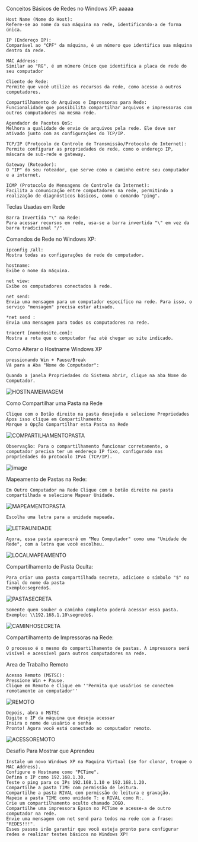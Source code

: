 Conceitos Básicos de Redes no Windows XP: aaaaa
```
Host Name (Nome do Host):
Refere-se ao nome da sua máquina na rede, identificando-a de forma única.

IP (Endereço IP):
Comparável ao "CPF" da máquina, é um número que identifica sua máquina dentro da rede.

MAC Address:
Similar ao "RG", é um número único que identifica a placa de rede do seu computador

Cliente de Rede:
Permite que você utilize os recursos da rede, como acesso a outros computadores.

Compartilhamento de Arquivos e Impressoras para Rede:
Funcionalidade que possibilita compartilhar arquivos e impressoras com outros computadores na mesma rede.

Agendador de Pacotes QoS:
Melhora a qualidade de envio de arquivos pela rede. Ele deve ser ativado junto com as configurações do TCP/IP.

TCP/IP (Protocolo de Controle de Transmissão/Protocolo de Internet):
Permite configurar as propriedades de rede, como o endereço IP, máscara de sub-rede e gateway.

Gateway (Roteador):
O "IP" do seu roteador, que serve como o caminho entre seu computador e a internet.

ICMP (Protocolo de Mensagens de Controle da Internet):
Facilita a comunicação entre computadores na rede, permitindo a realização de diagnósticos básicos, como o comando "ping".
```

Teclas Usadas em Rede
```
Barra Invertida "\" na Rede:
Para acessar recursos em rede, usa-se a barra invertida "\" em vez da barra tradicional "/".
```

Comandos de Rede no Windows XP:
```
ipconfig /all:
Mostra todas as configurações de rede do computador.

hostname:
Exibe o nome da máquina.

net view:
Exibe os computadores conectados à rede.

net send:
Envia uma mensagem para um computador específico na rede. Para isso, o serviço "mensagem" precisa estar ativado.

*net send :
Envia uma mensagem para todos os computadores na rede.

tracert [nomedosite.com]:
Mostra a rota que o computador faz até chegar ao site indicado.
```


Como Alterar o Hostname Windows XP

```
pressionando Win + Pause/Break
Vá para a Aba "Nome do Computador":

Quando a janela Propriedades do Sistema abrir, clique na aba Nome do Computador.
```
![HOSTNAMEIMAGEM](https://github.com/paulo-ricardo-ffg/senac-aulas/blob/main/imagens/IMAGEM1.png?raw=true)


Como Compartilhar uma Pasta na Rede

```
Clique com o Botão direito na pasta desejada e selecione Propriedades
Apos isso clique em Compartilhamento
Marque a Opção Compartilhar esta Pasta na Rede
```

![COMPARTILHAMENTOPASTA](https://github.com/paulo-ricardo-ffg/senac-aulas/blob/main/imagens/IMAGEM3.png?raw=true)
```
Observação: Para o compartilhamento funcionar corretamente, o computador precisa ter um endereço IP fixo, configurado nas propriedades do protocolo IPv4 (TCP/IP).
```
![image](https://github.com/user-attachments/assets/ea4a73ce-3b82-4fb1-932a-c734a6ec320a)

Mapeamento de Pastas na Rede:

```
Em Outro Computador na Rede Clique com o botão direito na pasta compartilhada e selecione Mapear Unidade.
```
![MAPEAMENTOPASTA](https://github.com/paulo-ricardo-ffg/senac-aulas/blob/main/imagens/IMAGEM4.png?raw=true)

```
Escolha uma letra para a unidade mapeada.
```
![LETRAUNIDADE](https://github.com/paulo-ricardo-ffg/senac-aulas/blob/main/imagens/IMAGEM5.png?raw=true)

```
Agora, essa pasta aparecerá em "Meu Computador" como uma "Unidade de Rede", com a letra que você escolheu.
```
![LOCALMAPEAMENTO](https://github.com/paulo-ricardo-ffg/senac-aulas/blob/main/imagens/IMAGEM6.png?raw=true)

Compartilhamento de Pasta Oculta:
```
Para criar uma pasta compartilhada secreta, adicione o símbolo "$" no final do nome da pasta
Exemplo:segredo$.
```
![PASTASECRETA](https://github.com/paulo-ricardo-ffg/senac-aulas/blob/main/imagens/IMAGEM7.png?raw=true)

```
Somente quem souber o caminho completo poderá acessar essa pasta.
Exemplo: \\192.168.1.10\segredo$.
```
![CAMINHOSECRETA](https://github.com/paulo-ricardo-ffg/senac-aulas/blob/main/imagens/IMAGEM8.png?raw=true)

Compartilhamento de Impressoras na Rede:
```
O processo é o mesmo do compartilhamento de pastas. A impressora será visível e acessível para outros computadores na rede.
```

Area de Trabalho Remoto
```
Acesso Remoto (MSTSC):
Pressione Win + Pause.
Clique em Remoto e Clique em ''Permita que usuários se conectem remotamente ao computador''
```
![REMOTO](https://github.com/paulo-ricardo-ffg/senac-aulas/blob/main/imagens/IMAGEM9.png?raw=true)

```
Depois, abra o MSTSC
Digite o IP da máquina que deseja acessar
Insira o nome de usuário e senha
Pronto! Agora você está conectado ao computador remoto.
```
![ACESSOREMOTO](https://github.com/paulo-ricardo-ffg/senac-aulas/blob/main/imagens/IMAGEM10.png?raw=true)


Desafio Para Mostrar que Aprendeu

```
Instale um novo Windows XP na Maquina Virtual (se for clonar, troque o MAC Address).
Configure o Hostname como "PCTime".
Defina o IP como 192.168.1.30.
Teste o ping para os IPs 192.168.1.10 e 192.168.1.20.
Compartilhe a pasta TIME com permissão de leitura.
Compartilhe a pasta RIVAL com permissão de leitura e gravação.
Mapeie a pasta TIME como unidade T: e RIVAL como R:.
Crie um compartilhamento oculto chamado JOGO.
Compartilhe uma impressora Epson no PCTime e acesse-a de outro computador na rede.
Envie uma mensagem com net send para todos na rede com a frase: "REDES!!!".
Esses passos irão garantir que você esteja pronto para configurar redes e realizar testes básicos no Windows XP!
```
